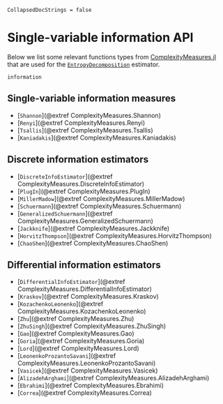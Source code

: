 ```@meta
CollapsedDocStrings = false
```

# Single-variable information API

Below we list some relevant functions types from
[ComplexityMeasures.jl](https://github.com/JuliaDynamics/ComplexityMeasures.jl) that 
are used for the [`EntropyDecomposition`](@ref) estimator.

```@docs
information
```

## Single-variable information measures

- [`Shannon`](@extref ComplexityMeasures.Shannon)
- [`Renyi`](@extref ComplexityMeasures.Renyi)
- [`Tsallis`](@extref ComplexityMeasures.Tsallis)
- [`Kaniadakis`](@extref ComplexityMeasures.Kaniadakis)

## Discrete information estimators


- [`DiscreteInfoEstimator`](@extref ComplexityMeasures.DiscreteInfoEstimator)
- [`PlugIn`](@extref ComplexityMeasures.PlugIn)
- [`MillerMadow`](@extref ComplexityMeasures.MillerMadow)
- [`Schuermann`](@extref ComplexityMeasures.Schuermann)
- [`GeneralizedSchuermann`](@extref ComplexityMeasures.GeneralizedSchuermann)
- [`Jackknife`](@extref ComplexityMeasures.Jackknife)
- [`HorvitzThompson`](@extref ComplexityMeasures.HorvitzThompson)
- [`ChaoShen`](@extref ComplexityMeasures.ChaoShen)


## Differential information estimators

- [`DifferentialInfoEstimator`](@extref ComplexityMeasures.DifferentialInfoEstimator)
- [`Kraskov`](@extref ComplexityMeasures.Kraskov)
- [`KozachenkoLeonenko`](@extref ComplexityMeasures.KozachenkoLeonenko)
- [`Zhu`](@extref ComplexityMeasures.Zhu)
- [`ZhuSingh`](@extref ComplexityMeasures.ZhuSingh)
- [`Gao`](@extref ComplexityMeasures.Gao)
- [`Goria`](@extref ComplexityMeasures.Goria)
- [`Lord`](@extref ComplexityMeasures.Lord)
- [`LeonenkoProzantoSavani`](@extref ComplexityMeasures.LeonenkoProzantoSavani)
- [`Vasicek`](@extref ComplexityMeasures.Vasicek)
- [`AlizadehArghami`](@extref ComplexityMeasures.AlizadehArghami)
- [`Ebrahimi`](@extref ComplexityMeasures.Ebrahimi)
- [`Correa`](@extref ComplexityMeasures.Correa)
